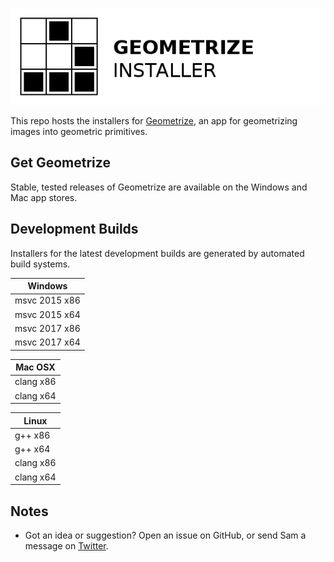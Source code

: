 [![Geometrize Installer Logo](https://github.com/Tw1ddle/geometrize-installer/blob/master/screenshots/geometrize_installer_logo.png?raw=true "Geometrize installer logo")](https://github.com/Tw1ddle/geometrize-installer)

This repo hosts the installers for [Geometrize](https://github.com/Tw1ddle/geometrize), an app for geometrizing images into geometric primitives.

## Get Geometrize

Stable, tested releases of Geometrize are available on the Windows and Mac app stores.

## Development Builds

Installers for the latest development builds are generated by automated build systems.

| Windows       |
| ------------- |
| msvc 2015 x86 |
| msvc 2015 x64 |
| msvc 2017 x86 |
| msvc 2017 x64 |

| Mac OSX       |
| ------------- |
| clang x86     |
| clang x64     |

| Linux         |
| ------------- |
| g++ x86       |
| g++ x64       |
| clang x86     |
| clang x64     |

## Notes
 * Got an idea or suggestion? Open an issue on GitHub, or send Sam a message on [Twitter](https://twitter.com/Sam_Twidale).